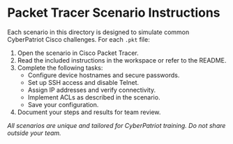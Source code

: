 # Packet Tracer Scenario Instructions

Each scenario in this directory is designed to simulate common CyberPatriot Cisco challenges. For each `.pkt` file:

1. Open the scenario in Cisco Packet Tracer.
2. Read the included instructions in the workspace or refer to the README.
3. Complete the following tasks:
   - Configure device hostnames and secure passwords.
   - Set up SSH access and disable Telnet.
   - Assign IP addresses and verify connectivity.
   - Implement ACLs as described in the scenario.
   - Save your configuration.
4. Document your steps and results for team review.

*All scenarios are unique and tailored for CyberPatriot training. Do not share outside your team.*
